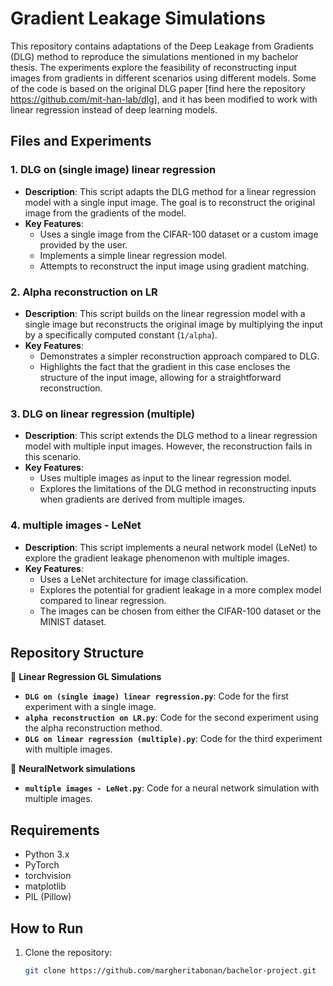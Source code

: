# Gradient Leakage Simulations

This repository contains adaptations of the Deep Leakage from Gradients (DLG) method to reproduce the simulations mentioned in my bachelor thesis. The experiments explore the feasibility of reconstructing input images from gradients in different scenarios using different models.
Some of the code is based on the original DLG paper [find here the repository https://github.com/mit-han-lab/dlg], and it has been modified to work with linear regression instead of deep learning models.

## Files and Experiments

### 1. **DLG on (single image) linear regression**
   - **Description**: This script adapts the DLG method for a linear regression model with a single input image. The goal is to reconstruct the original image from the gradients of the model.
   - **Key Features**:
     - Uses a single image from the CIFAR-100 dataset or a custom image provided by the user.
     - Implements a simple linear regression model.
     - Attempts to reconstruct the input image using gradient matching.

### 2. **Alpha reconstruction on LR**
   - **Description**: This script builds on the linear regression model with a single image but reconstructs the original image by multiplying the input by a specifically computed constant (`1/alpha`).
   - **Key Features**:
     - Demonstrates a simpler reconstruction approach compared to DLG.
     - Highlights the fact that the gradient in this case encloses the structure of the input image, allowing for a straightforward reconstruction.

### 3. **DLG on linear regression (multiple)**
   - **Description**: This script extends the DLG method to a linear regression model with multiple input images. However, the reconstruction fails in this scenario.
   - **Key Features**:
     - Uses multiple images as input to the linear regression model.
     - Explores the limitations of the DLG method in reconstructing inputs when gradients are derived from multiple images.

### 4. **multiple images - LeNet**
   - **Description**: This script implements a neural network model (LeNet) to explore the gradient leakage phenomenon with multiple images.
   - **Key Features**:
     - Uses a LeNet architecture for image classification.
     - Explores the potential for gradient leakage in a more complex model compared to linear regression.
     - The images can be chosen from either the CIFAR-100 dataset or the MINIST dataset. 

## Repository Structure


📂 **Linear Regression GL Simulations**
- **`DLG on (single image) linear regression.py`**: Code for the first experiment with a single image.
- **`alpha reconstruction on LR.py`**: Code for the second experiment using the alpha reconstruction method.
- **`DLG on linear regression (multiple).py`**: Code for the third experiment with multiple images.

📂 **NeuralNetwork simulations**
- **`multiple images - LeNet.py`**: Code for a neural network simulation with multiple images.


## Requirements
- Python 3.x
- PyTorch
- torchvision
- matplotlib
- PIL (Pillow)

## How to Run
1. Clone the repository:
   ```bash
   git clone https://github.com/margheritabonan/bachelor-project.git
    ```


